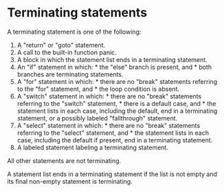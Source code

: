 # Terminating statements

A terminating statement is one of the following:

  1. A "return" or "goto" statement.
  2. A call to the built-in function panic.
  3. A block in which the statement list ends in a terminating statement.
  4. An "if" statement in which:
    * the "else" branch is present, and
    * both branches are terminating statements.
  5. A "for" statement in which:
    * there are no "break" statements referring to the "for" statement, and
    * the loop condition is absent.
  6. A "switch" statement in which:
    * there are no "break" statements referring to the "switch" statement,
    * there is a default case, and
    * the statement lists in each case, including the default, end in a terminating statement, or a possibly labeled "fallthrough" statement.
  7. A "select" statement in which:
    * there are no "break" statements referring to the "select" statement, and
    * the statement lists in each case, including the default if present, end in a terminating statement.
  8. A labeled statement labeling a terminating statement.

All other statements are not terminating.

A statement list ends in a terminating statement if the list is not empty and its final non-empty statement is terminating.